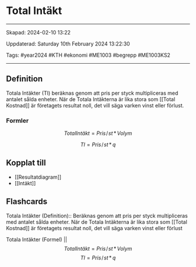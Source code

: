 # Total Intäkt

---

Skapad: 2024-02-10 13:22

Uppdaterad: Saturday 10th February 2024 13:22:30

Tags: #year2024 #KTH #ekonomi #ME1003 #begrepp #ME1003KS2

---

## Definition

Totala Intäkter (TI) beräknas genom att pris per styck multipliceras med antalet sålda enheter. När de Totala Intäkterna är lika stora som [[Total Kostnad]] är företagets resultat noll, det vill säga varken vinst eller förlust.

### Formler

$$
{Total Intäkt =  Pris\!/\!st \,*\, Volym}
$$

$$
{TI =  Pris\!/\!st \,*\, q}
$$

## Kopplat till

- [[Resultatdiagram]]
- [[Intäkt]]

## Flashcards

Totala Intäkter (Definition):: Beräknas genom att pris per styck multipliceras med antalet sålda enheter. När de Totala Intäkterna är lika stora som [[Total Kostnad]] är företagets resultat noll, det vill säga varken vinst eller förlust

Totala Intäkter (Formel)
||
$$
{Total Intäkt =  Pris\!/\!st \,*\, Volym}
$$
$$
{TI =  Pris\!/\!st \,*\, q}
$$
